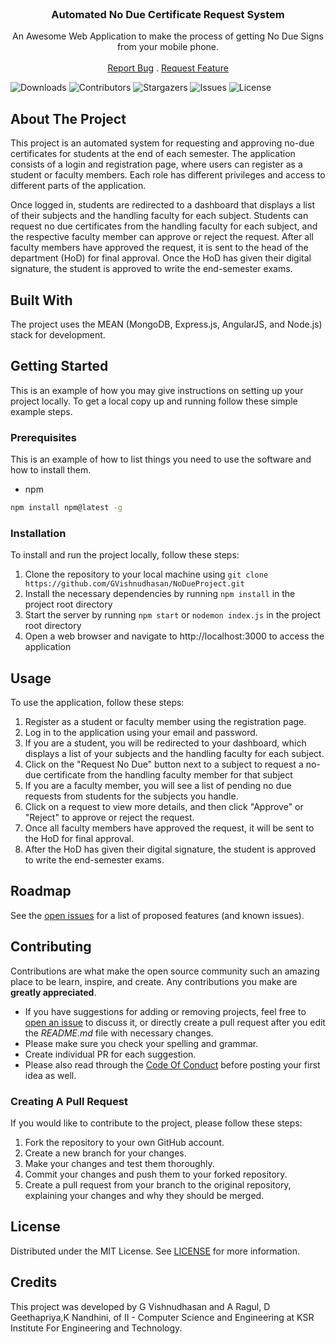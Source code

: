 <br/>
<p align="center">
  <h3 align="center">Automated No Due Certificate Request System</h3>

  <p align="center">
    An Awesome Web Application to make the process of getting No Due Signs from your mobile phone.
    <br/>
    <br/>
    <a href="https://github.com/GVishnudhasan/NoDueProject/issues">Report Bug</a>
    .
    <a href="https://github.com/GVishnudhasan/NoDueProject/issues">Request Feature</a>
  </p>
</p>

![Downloads](https://img.shields.io/github/downloads/GVishnudhasan/NoDueProject/total) ![Contributors](https://img.shields.io/github/contributors/GVishnudhasan/NoDueProject?color=dark-green) ![Stargazers](https://img.shields.io/github/stars/GVishnudhasan/NoDueProject?style=social) ![Issues](https://img.shields.io/github/issues/GVishnudhasan/NoDueProject) ![License](https://img.shields.io/github/license/GVishnudhasan/NoDueProject) 

## About The Project

This project is an automated system for requesting and approving no-due certificates for students at the end of each semester. The application consists of a login and registration page, where users can register as a student or faculty members. Each role has different privileges and access to different parts of the application.

Once logged in, students are redirected to a dashboard that displays a list of their subjects and the handling faculty for each subject. Students can request no due certificates from the handling faculty for each subject, and the respective faculty member can approve or reject the request. After all faculty members have approved the request, it is sent to the head of the department (HoD) for final approval. Once the HoD has given their digital signature, the student is approved to write the end-semester exams.

## Built With

The project uses the MEAN (MongoDB, Express.js, AngularJS, and Node.js) stack for development.

## Getting Started

This is an example of how you may give instructions on setting up your project locally.
To get a local copy up and running follow these simple example steps.

### Prerequisites

This is an example of how to list things you need to use the software and how to install them.

* npm

```sh
npm install npm@latest -g
```

### Installation

To install and run the project locally, follow these steps:

1. Clone the repository to your local machine using 
`git clone https://github.com/GVishnudhasan/NoDueProject.git`
2. Install the necessary dependencies by running `npm install` in the project root directory
3. Start the server by running `npm start` or `nodemon index.js` in the project root directory
4. Open a web browser and navigate to http://localhost:3000 to access the application

## Usage

To use the application, follow these steps:

1. Register as a student or faculty member using the registration page.
2. Log in to the application using your email and password.
3. If you are a student, you will be redirected to your dashboard, which displays a list of your subjects and the handling faculty for each subject.
4. Click on the "Request No Due" button next to a subject to request a no-due certificate from the handling faculty member for that subject
5. If you are a faculty member, you will see a list of pending no due requests from students for the subjects you handle.
6. Click on a request to view more details, and then click "Approve" or "Reject" to approve or reject the request.
7. Once all faculty members have approved the request, it will be sent to the HoD for final approval.
8. After the HoD has given their digital signature, the student is approved to write the end-semester exams.

## Roadmap

See the [open issues](https://github.com/GVishnudhasan/NoDueProject/issues) for a list of proposed features (and known issues).

## Contributing

Contributions are what make the open source community such an amazing place to be learn, inspire, and create. Any contributions you make are **greatly appreciated**.
* If you have suggestions for adding or removing projects, feel free to [open an issue](https://github.com/GVishnudhasan/NoDueProject/issues/new) to discuss it, or directly create a pull request after you edit the *README.md* file with necessary changes.
* Please make sure you check your spelling and grammar.
* Create individual PR for each suggestion.
* Please also read through the [Code Of Conduct](https://github.com/GVishnudhasan/NoDueProject/blob/main/CODE_OF_CONDUCT.md) before posting your first idea as well.

### Creating A Pull Request

If you would like to contribute to the project, please follow these steps:

1. Fork the repository to your own GitHub account.
2. Create a new branch for your changes.
3. Make your changes and test them thoroughly.
4. Commit your changes and push them to your forked repository.
5. Create a pull request from your branch to the original repository, explaining your changes and why they should be merged.

## License

Distributed under the MIT License. See [LICENSE](https://github.com/GVishnudhasan/NoDueProject/blob/main/LICENSE.md) for more information.

## Credits
This project was developed by G Vishnudhasan and A Ragul, D Geethapriya,K Nandhini, of II - Computer Science and Engineering at KSR Institute For Engineering and Technology.

